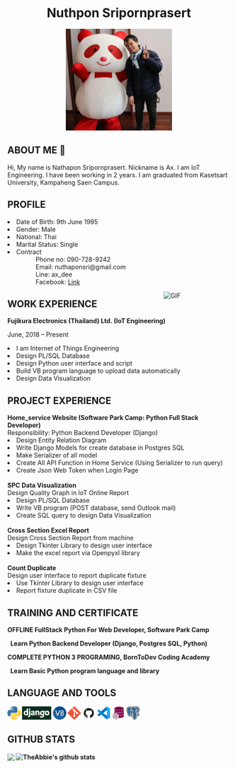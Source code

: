 
<h1 align="center">Nuthpon Sripornprasert</h1>
<p align="center">
<img src="picture/my_picture.jpg" alt="drawing" width="240" height="230"/>
</p>

<h2>ABOUT ME 👋</h2>
<p>Hi, My name is Nathapon Sripornprasert. Nickname is Ax. I am IoT Engineering. I have been working in 2 years. I am graduated from Kasetsart University, Kampaheng Saen Campus.</p>


<h2>PROFILE</h2>
<div>
<span>
<li>Date of Birth: 9th June 1995</li>
<li>Gender: Male</li>
<li>National: Thai</li>
<li>Marital Status: Single</li>
<li>Contract
  <ul>
    <dd>Phone no: 090-728-9242</dd>
    <dd>Email: nuthaponsri@gmail.com</dd>
    <dd>Line: ax_dee</dd>
    <dd>Facebook: <a href="https://www.facebook.com/nax.seekid">Link</a></dd>
  </ul>
</li>
</span>
<img align="right" alt="GIF" src="https://raw.githubusercontent.com/rahul-jha98/rahul-jha98/main/techstack.gif" width="30%"/>
</div>
  
<h2>WORK EXPERIENCE</h2>
<b>Fujikura Electronics (Thailand) Ltd.  (IoT Engineering)</b>
<p>June, 2018 – Present</p>
    <li>I am Internet of Things Engineering</li>
    <li>Design PL/SQL Database</li>
    <li>Design Python user interface and script</li>
    <li>Build VB program language to upload data automatically</li>
    <li>Design Data Visualization</li>

<h2>PROJECT EXPERIENCE</h2>
<div>
  <b>Home_service Website (Software Park Camp: Python Full Stack Developer)</b><br/>
  Responsibility: Python Backend Developer (Django)
    <li>Design Entity Relation Diagram</li>
    <li>Write Django Models for create database in Postgres SQL</li>
    <li>Make Serializer of all model</li>
    <li>Create All API Function in Home Service (Using Serializer to run query)</li>
    <li>Create Json Web Token when Login Page</li>
</div>
<br/>
<div>
<b>SPC Data Visualization</b><br/>
Design Quality Graph in IoT Online Report
   <li>Design PL/SQL Database</li>
   <li>Write VB program (POST database, send Outlook mail)</li>
   <li>Create SQL query to design Data Visualization</li>
</div>
<br/>
<div>
<b>Cross Section Excel Report</b><br/>
Design Cross Section Report from machine
   <li>Design Tkinter Library to design user interface</li>
   <li>Make the excel report via Openpyxl library</li>
</div>
<br>
<div>
<b>Count Duplicate</b><br/>
Design user interface to report duplicate fixture
   <li>Use Tkinter Library to design user interface</li>
   <li>Report fixture duplicate in CSV file</li>
</div>

<h2>TRAINING AND CERTIFICATE</h2>
<b>OFFLINE FullStack Python For Web Developer, Software Park Camp<br>
<p>&nbsp;&nbsp;Learn Python Backend Developer (Django, Postgres SQL, Python)</p>
<b>COMPLETE PYTHON 3 PROGRAMING, BornToDev Coding Academy<br>
<p>&nbsp;&nbsp;Learn Basic Python program language and library</p>


<h2>LANGUAGE AND TOOLS</h2>
<code><img height="30" src="picture/python.png"></code>
<code><img height="30" src="picture/django-logo-negative.png"></code>
<code><img height="30" src="picture/vbnet.png"></code>
<code><img height="30" src="picture/git.png"></code>
<code><img height="30" src="picture/github.png"></code>
<code><img height="30" src="picture/vscode.png"></code>
<code><img height="30" src="picture/PLSQL.jpg"></code>
<code><img height="30" src="picture/postgresql.png"></code>

<h2>GITHUB STATS</h2>
<img align="center" src="https://github-readme-stats.vercel.app/api/top-langs/?username=Nathapons&layout=compact&theme=material-palenight" width="400px"/>
<img align="center" src="https://github-readme-stats.vercel.app/api?username=Nathapons&show_icons=true&include_all_commits=true&theme=radical" alt="TheAbbie's github stats" width="400px" />
